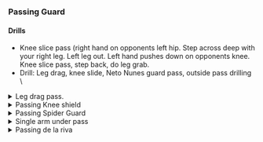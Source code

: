 ### Passing Guard

#### Drills
- Knee slice pass (right hand on opponents left hip. Step across deep with your right leg. Left leg out. Left hand pushes down on opponents knee. Knee slice pass, step back, do leg grab.
- Drill: Leg drag, knee slide, Neto Nunes guard pass, outside pass drilling \

<details>
<summary>Leg drag pass. </summary>

Grab opponents right foot. \
Step left foot then right foot. Their right leg over your right knee. \
Right arm grabs opponents far side lapel. Elbow must be deeper than opponents knee. \
Ensure elbow is closed so they can't bring their knee back. \
Left foot stretched out and looking to your left. \
Left hand grabs belt. Don't let go of belt grip or opponent can turn\
Change head position to go on opponents hip and pass their guard \
Right knee on the floor. \
Turn your legs to the left. Left hand around opponents leg and end in side control. \

Follow up 1) \
Leg drag pass. Opponent pushes on your near side shoulder. Push with shoulder and finish pass. \
Follow up 2) \
Leg drag pass to your left. Opponent pushes on your left shoulder. Your right hand is on opponents far side lapel. \
Left hand grabs their near side lapel. Put weight onto both your hands. \
Step around to North south position using right foot first, then left foot. Fall back into armbar. \
Right hand on far side lapel can keep pulling to keep the tightness as you fall back. \
\

Leg drag into back take: \
Trying to do leg grab into side control. \
Once take pressure off right knee to get side control, opponent starts to turn away into turtle. \
Get left knee through gap. Get seatbelt grip. Turn opponent back. Always get bottom hook first (left hook) \
Easy choke is right hand on their neck. \
Left hand on your shoulder. Then both hands press down. \

</details>

<details>
<summary>Passing Knee shield</summary>

When trying to pass to your left, opponent has knee shield and is framing. \
Grab opponents same side lapel with your left hand. Right hand goes under opponents knee shield leg and put fist on the floor. This stops opponent bringing bottom leg across and getting guard. \
Left leg out. Trap opponents knee with your shoulder. Right knee slides out to the side. Then bring weight to the right. \
If opponent is keeping on their side, can bring legs around to the other side. Then take back or side control depending on which direction opponent goes. \

</details>

<details>
<summary>Passing Spider Guard</summary>

Opponent has you in spider guard. Grip the edge of their trousers. \
Step to the left with your right foot, then step to the left with your left leg. \
Use your right shoulder pushing forward to circle your arm around and release your 
arm. Keep a stiff arm or elbow in to stop opponent putting foot on bicep again. \
Then do the same to the other side - step to the right and use left shoulder to get \
 rid of hook. \

Passing Lasso: \
Opponent has 1 side in lasso guard (your right). Step to the left and get rid of \
foot on left bicep. Then squat down into position as if want to knee slice to the \
left. Circle arm around to release right hand. \
</details>

<details>
<summary>Single arm under pass</summary>

You are standing. Once have got rid of hooks using 1) and 2) push their legs down.\
Throw your right hand under their left leg. Squat down as if want to knee slice to \
the left. You want to reach their lapel with your right hand and have their leg on \
your shoulder. Then keep your elbow closed. Use left hand to put their right knee \
on the floor. Your grip should be palm up so it's harder to push your arm and go \
into triangle. \
\
Option 1) \
sprawl your legs and go around to the right into side control \
Option 2) \
If opponent resists with their right leg. Push it deep between your legs. Put your \
right cheek on their belt and switch your base. Change grip to cup their knee and \
push it away as bring your right leg around and into side control. \
</details>

<details>
<summary>Passing de la riva</summary>

Opponent has you in de la riva, with hand on your right ankle. \
Grab opponents pants near the edge in spider guard grip. \
Take a step back and to your right With your left leg. \
At the same time, stretch out your right leg. \
Then step back to the left with your left leg with good base infront of your opponent. \
You should have released opponents hook around your right leg. \
Your left leg should be a bit back to stop opponent reaching it with their hand. \
Switch your right hand to opponents left collar (same side grip always). \
Touch your right knee with your right elbow to create a wall and prevent your opponent from turning back. \
\
1) Knee slide pass \
Step to the left with your left leg and slide your right knee into the ground infront of opponents hip. \
Use your left hand to raise opponents right arm cupping their elbow whilst pushing with your right hand to flatten the opponent down. \
Slide your right knee to your left away from opponent. \
Then hip escape to bring your hips next to opponent and then switch into side control. \
\
2) X-Pass to knee on the belly \
Push opponents right knee towards them as take a big kick back with your right leg. \
Then bring your right shin onto opponents belly. \
Keep holding your grips. Hand on collar pulling and hand on knee pushing. Can cross your hands in an x-shape. \
If opponent pushes your knee to get the knee off their belly, release grips. \
Right hand cups under their arm behind their shoulder. Left hand on the ground behind opponent. \
Left leg takes a step behind opponent and sit into the armbar. Squeeze knees and finish the armbar. \
\
Leg drag pass \
If opponent manages to get their right leg out from between your legs, \
keep your left grip on their leg. Release grip with your right hand and leg drag their right leg across your body to your right. \
Your right hand grabs same side lapel and lock your elbow down so opponent cannot free their leg. \
Your right knee goes to your right onto the floor. Right elbow keeping tight. \
Left hand goes on opponents belt on their right hip. \
Then switch your base by bringing your head to opponents left hip and switch into side control. \
</details>

